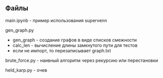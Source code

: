 ## Файлы

main.ipynb - пример использования supervenn

gen_graph.py
- gen_graph - создание графов в виде списков смежности
- calc_len - вычисление длины замкнутого пути для тестов
- если не импорт, то перезаписывает graph.txt

brute_force.py - наивный алгоритм через рекурсию или перестановки

held_karp.py - очев
